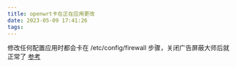 ```yaml
---
title: openwrt卡在正在应用更改
date: 2023-05-09 17:41:26
tags:
---
```

修改任何配置应用时都会卡在 /etc/config/firewall 步骤，关闭广告屏蔽大师后就正常了
[参考](https://github.com/immortalwrt/immortalwrt/issues/363)